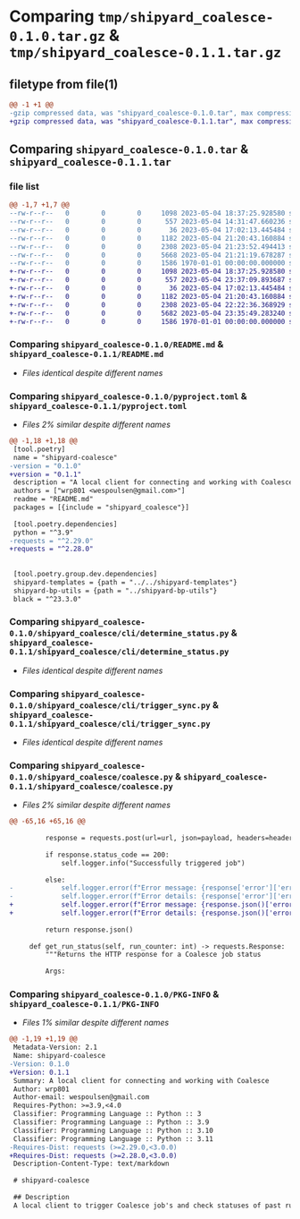 # Comparing `tmp/shipyard_coalesce-0.1.0.tar.gz` & `tmp/shipyard_coalesce-0.1.1.tar.gz`

## filetype from file(1)

```diff
@@ -1 +1 @@
-gzip compressed data, was "shipyard_coalesce-0.1.0.tar", max compression
+gzip compressed data, was "shipyard_coalesce-0.1.1.tar", max compression
```

## Comparing `shipyard_coalesce-0.1.0.tar` & `shipyard_coalesce-0.1.1.tar`

### file list

```diff
@@ -1,7 +1,7 @@
--rw-r--r--   0        0        0     1098 2023-05-04 18:37:25.928580 shipyard_coalesce-0.1.0/README.md
--rw-r--r--   0        0        0      557 2023-05-04 14:31:47.660236 shipyard_coalesce-0.1.0/pyproject.toml
--rw-r--r--   0        0        0       36 2023-05-04 17:02:13.445484 shipyard_coalesce-0.1.0/shipyard_coalesce/__init__.py
--rw-r--r--   0        0        0     1182 2023-05-04 21:20:43.160884 shipyard_coalesce-0.1.0/shipyard_coalesce/cli/determine_status.py
--rw-r--r--   0        0        0     2308 2023-05-04 21:23:52.494413 shipyard_coalesce-0.1.0/shipyard_coalesce/cli/trigger_sync.py
--rw-r--r--   0        0        0     5668 2023-05-04 21:21:19.678287 shipyard_coalesce-0.1.0/shipyard_coalesce/coalesce.py
--rw-r--r--   0        0        0     1586 1970-01-01 00:00:00.000000 shipyard_coalesce-0.1.0/PKG-INFO
+-rw-r--r--   0        0        0     1098 2023-05-04 18:37:25.928580 shipyard_coalesce-0.1.1/README.md
+-rw-r--r--   0        0        0      557 2023-05-04 23:37:09.893687 shipyard_coalesce-0.1.1/pyproject.toml
+-rw-r--r--   0        0        0       36 2023-05-04 17:02:13.445484 shipyard_coalesce-0.1.1/shipyard_coalesce/__init__.py
+-rw-r--r--   0        0        0     1182 2023-05-04 21:20:43.160884 shipyard_coalesce-0.1.1/shipyard_coalesce/cli/determine_status.py
+-rw-r--r--   0        0        0     2308 2023-05-04 22:22:36.368929 shipyard_coalesce-0.1.1/shipyard_coalesce/cli/trigger_sync.py
+-rw-r--r--   0        0        0     5682 2023-05-04 23:35:49.283240 shipyard_coalesce-0.1.1/shipyard_coalesce/coalesce.py
+-rw-r--r--   0        0        0     1586 1970-01-01 00:00:00.000000 shipyard_coalesce-0.1.1/PKG-INFO
```

### Comparing `shipyard_coalesce-0.1.0/README.md` & `shipyard_coalesce-0.1.1/README.md`

 * *Files identical despite different names*

### Comparing `shipyard_coalesce-0.1.0/pyproject.toml` & `shipyard_coalesce-0.1.1/pyproject.toml`

 * *Files 2% similar despite different names*

```diff
@@ -1,18 +1,18 @@
 [tool.poetry]
 name = "shipyard-coalesce"
-version = "0.1.0"
+version = "0.1.1"
 description = "A local client for connecting and working with Coalesce"
 authors = ["wrp801 <wespoulsen@gmail.com>"]
 readme = "README.md"
 packages = [{include = "shipyard_coalesce"}]
 
 [tool.poetry.dependencies]
 python = "^3.9"
-requests = "^2.29.0"
+requests = "^2.28.0"
 
 
 [tool.poetry.group.dev.dependencies]
 shipyard-templates = {path = "../../shipyard-templates"}
 shipyard-bp-utils = {path = "../shipyard-bp-utils"}
 black = "^23.3.0"
```

### Comparing `shipyard_coalesce-0.1.0/shipyard_coalesce/cli/determine_status.py` & `shipyard_coalesce-0.1.1/shipyard_coalesce/cli/determine_status.py`

 * *Files identical despite different names*

### Comparing `shipyard_coalesce-0.1.0/shipyard_coalesce/cli/trigger_sync.py` & `shipyard_coalesce-0.1.1/shipyard_coalesce/cli/trigger_sync.py`

 * *Files identical despite different names*

### Comparing `shipyard_coalesce-0.1.0/shipyard_coalesce/coalesce.py` & `shipyard_coalesce-0.1.1/shipyard_coalesce/coalesce.py`

 * *Files 2% similar despite different names*

```diff
@@ -65,16 +65,16 @@
 
         response = requests.post(url=url, json=payload, headers=headers)
 
         if response.status_code == 200:
             self.logger.info("Successfully triggered job")
 
         else:
-            self.logger.error(f"Error message: {response['error']['errorString']}")
-            self.logger.error(f"Error details: {response['error']['errorDetail']}")
+            self.logger.error(f"Error message: {response.json()['error']['errorString']}")
+            self.logger.error(f"Error details: {response.json()['error']['errorDetail']}")
 
         return response.json()
 
     def get_run_status(self, run_counter: int) -> requests.Response:
         """Returns the HTTP response for a Coalesce job status
 
         Args:
```

### Comparing `shipyard_coalesce-0.1.0/PKG-INFO` & `shipyard_coalesce-0.1.1/PKG-INFO`

 * *Files 1% similar despite different names*

```diff
@@ -1,19 +1,19 @@
 Metadata-Version: 2.1
 Name: shipyard-coalesce
-Version: 0.1.0
+Version: 0.1.1
 Summary: A local client for connecting and working with Coalesce
 Author: wrp801
 Author-email: wespoulsen@gmail.com
 Requires-Python: >=3.9,<4.0
 Classifier: Programming Language :: Python :: 3
 Classifier: Programming Language :: Python :: 3.9
 Classifier: Programming Language :: Python :: 3.10
 Classifier: Programming Language :: Python :: 3.11
-Requires-Dist: requests (>=2.29.0,<3.0.0)
+Requires-Dist: requests (>=2.28.0,<3.0.0)
 Description-Content-Type: text/markdown
 
 # shipyard-coalesce
 
 ## Description 
 A local client to trigger Coalesce job's and check statuses of past runs
```


